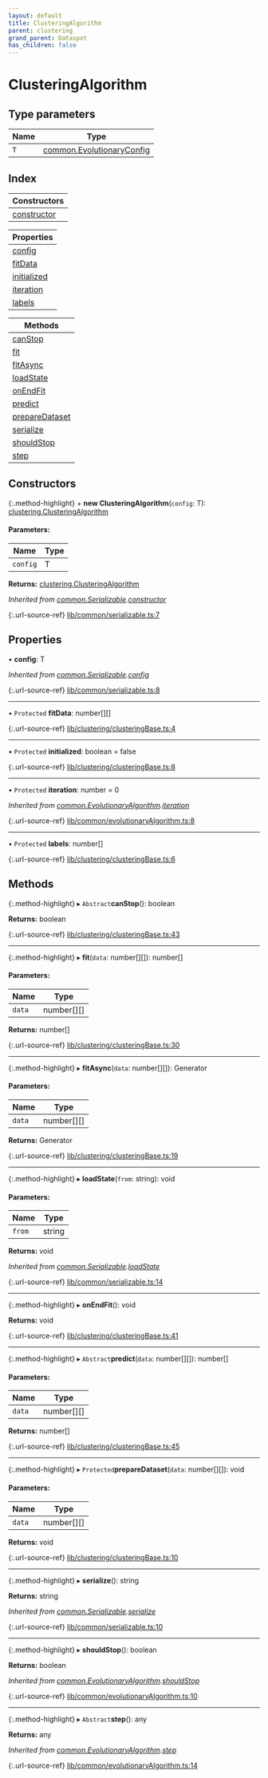 ```yaml
---
layout: default
title: ClusteringAlgorithm
parent: clustering
grand_parent: Dataspot
has_children: false
---
```


# ClusteringAlgorithm

## Type parameters

Name | Type |
------ | ------ |
`T` | [common.EvolutionaryConfig](../common_evolutionaryconfig) |

## Index

| Constructors |
|-----------|
| [constructor](#constructor) |

| Properties |
|-----------|
| [config](#config) |
| [fitData](#fitdata) |
| [initialized](#initialized) |
| [iteration](#iteration) |
| [labels](#labels) |

| Methods |
|-----------|
| [canStop](#canstop) |
| [fit](#fit) |
| [fitAsync](#fitasync) |
| [loadState](#loadstate) |
| [onEndFit](#onendfit) |
| [predict](#predict) |
| [prepareDataset](#preparedataset) |
| [serialize](#serialize) |
| [shouldStop](#shouldstop) |
| [step](#step) |

## Constructors

{:.method-highlight}
\+ **new ClusteringAlgorithm**(`config`: T): [clustering.ClusteringAlgorithm](../clustering_clusteringalgorithm)

#### Parameters:

Name | Type |
------ | ------ |
`config` | T |

**Returns:** [clustering.ClusteringAlgorithm](../clustering_clusteringalgorithm)

*Inherited from [common.Serializable](../common_serializable).[constructor](../common_serializable#constructor)*

{:.url-source-ref}
[lib/common/serializable.ts:7](https://github.com/ascentcore/dataspot/blob/12500c0/lib/common/serializable.ts#L7)

## Properties

•  **config**: T

*Inherited from [common.Serializable](../common_serializable).[config](../common_serializable#config)*

{:.url-source-ref}
[lib/common/serializable.ts:8](https://github.com/ascentcore/dataspot/blob/12500c0/lib/common/serializable.ts#L8)

___

• `Protected` **fitData**: number[][]

{:.url-source-ref}
[lib/clustering/clusteringBase.ts:4](https://github.com/ascentcore/dataspot/blob/12500c0/lib/clustering/clusteringBase.ts#L4)

___

• `Protected` **initialized**: boolean = false

{:.url-source-ref}
[lib/clustering/clusteringBase.ts:8](https://github.com/ascentcore/dataspot/blob/12500c0/lib/clustering/clusteringBase.ts#L8)

___

• `Protected` **iteration**: number = 0

*Inherited from [common.EvolutionaryAlgorithm](../common_evolutionaryalgorithm).[iteration](../common_evolutionaryalgorithm#iteration)*

{:.url-source-ref}
[lib/common/evolutionaryAlgorithm.ts:8](https://github.com/ascentcore/dataspot/blob/12500c0/lib/common/evolutionaryAlgorithm.ts#L8)

___

• `Protected` **labels**: number[]

{:.url-source-ref}
[lib/clustering/clusteringBase.ts:6](https://github.com/ascentcore/dataspot/blob/12500c0/lib/clustering/clusteringBase.ts#L6)

## Methods

{:.method-highlight}
▸ `Abstract`**canStop**(): boolean

**Returns:** boolean

{:.url-source-ref}
[lib/clustering/clusteringBase.ts:43](https://github.com/ascentcore/dataspot/blob/12500c0/lib/clustering/clusteringBase.ts#L43)

___

{:.method-highlight}
▸ **fit**(`data`: number[][]): number[]

#### Parameters:

Name | Type |
------ | ------ |
`data` | number[][] |

**Returns:** number[]

{:.url-source-ref}
[lib/clustering/clusteringBase.ts:30](https://github.com/ascentcore/dataspot/blob/12500c0/lib/clustering/clusteringBase.ts#L30)

___

{:.method-highlight}
▸ **fitAsync**(`data`: number[][]): Generator

#### Parameters:

Name | Type |
------ | ------ |
`data` | number[][] |

**Returns:** Generator

{:.url-source-ref}
[lib/clustering/clusteringBase.ts:19](https://github.com/ascentcore/dataspot/blob/12500c0/lib/clustering/clusteringBase.ts#L19)

___

{:.method-highlight}
▸ **loadState**(`from`: string): void

#### Parameters:

Name | Type |
------ | ------ |
`from` | string |

**Returns:** void

*Inherited from [common.Serializable](../common_serializable).[loadState](../common_serializable#loadstate)*

{:.url-source-ref}
[lib/common/serializable.ts:14](https://github.com/ascentcore/dataspot/blob/12500c0/lib/common/serializable.ts#L14)

___

{:.method-highlight}
▸ **onEndFit**(): void

**Returns:** void

{:.url-source-ref}
[lib/clustering/clusteringBase.ts:41](https://github.com/ascentcore/dataspot/blob/12500c0/lib/clustering/clusteringBase.ts#L41)

___

{:.method-highlight}
▸ `Abstract`**predict**(`data`: number[][]): number[]

#### Parameters:

Name | Type |
------ | ------ |
`data` | number[][] |

**Returns:** number[]

{:.url-source-ref}
[lib/clustering/clusteringBase.ts:45](https://github.com/ascentcore/dataspot/blob/12500c0/lib/clustering/clusteringBase.ts#L45)

___

{:.method-highlight}
▸ `Protected`**prepareDataset**(`data`: number[][]): void

#### Parameters:

Name | Type |
------ | ------ |
`data` | number[][] |

**Returns:** void

{:.url-source-ref}
[lib/clustering/clusteringBase.ts:10](https://github.com/ascentcore/dataspot/blob/12500c0/lib/clustering/clusteringBase.ts#L10)

___

{:.method-highlight}
▸ **serialize**(): string

**Returns:** string

*Inherited from [common.Serializable](../common_serializable).[serialize](../common_serializable#serialize)*

{:.url-source-ref}
[lib/common/serializable.ts:10](https://github.com/ascentcore/dataspot/blob/12500c0/lib/common/serializable.ts#L10)

___

{:.method-highlight}
▸ **shouldStop**(): boolean

**Returns:** boolean

*Inherited from [common.EvolutionaryAlgorithm](../common_evolutionaryalgorithm).[shouldStop](../common_evolutionaryalgorithm#shouldstop)*

{:.url-source-ref}
[lib/common/evolutionaryAlgorithm.ts:10](https://github.com/ascentcore/dataspot/blob/12500c0/lib/common/evolutionaryAlgorithm.ts#L10)

___

{:.method-highlight}
▸ `Abstract`**step**(): any

**Returns:** any

*Inherited from [common.EvolutionaryAlgorithm](../common_evolutionaryalgorithm).[step](../common_evolutionaryalgorithm#step)*

{:.url-source-ref}
[lib/common/evolutionaryAlgorithm.ts:14](https://github.com/ascentcore/dataspot/blob/12500c0/lib/common/evolutionaryAlgorithm.ts#L14)
